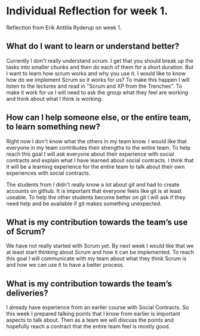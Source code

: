 # Individual Reflection for week 1.
Reflection from Erik Anttila Ryderup on week 1. 

## What do I want to learn or understand better?  
Currently I don't really understand scrum. I get that you should break up the
tasks into smaller chunks and then do each of them for a short duration. But I
want to learn how scrum works and why you use it. I would like to know how do we
implement Scrum so it works for us?  To make this happen I will listen to the
lectures and read in "Scrum and XP from the Trenches". To make it work for us I
will need to ask the group what they feel are working and think about what I
think is working. 


## How can I help someone else, or the entire team, to learn something new?
Right now I don't know what the others in my team know. I would like that
everyone in my team contributes their strengths to the entire team. To help
reach this goal I will ask everyone about their experience with social contracts
and explain what I have learned about social contracts. I think that it will be
a learning experience for the entire team to talk about their own experiences
with social contracts.

The students from _I_ didn't really know a lot about git and had to create accounts 
on github. It is important that everyone feels like git is at least useable. To 
help the other students become better on git I will ask if they need help and be
available if git makes something unexpected. 

## What is my contribution towards the team’s use of Scrum?  
We have not really started with Scrum yet. By next week I would like that we at
least start thinking about Scrum and how it can be implemented. To reach this
goal I will communicate with my team about what they think Scrum is and how we
can use it to have a better process. 


## What is my contribution towards the team’s deliveries?  
I already have experience from an earlier course with Social Contracts. So this
week I prepared talking points that I know from earlier is important aspects to
talk about. Then as a team we will discuss the points and hopefully reach a
contract that the entire team feel is mostly good.
